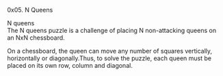 0x05. N Queens<br>

N queens<br>
The N queens puzzle is a challenge of placing N non-attacking queens on an NxN chessboard.<br>

On a chessboard, the queen can move any number of squares vertically, horizontally or diagonally.Thus, to solve the puzzle, each queen must be placed on its own row, column and diagonal.
